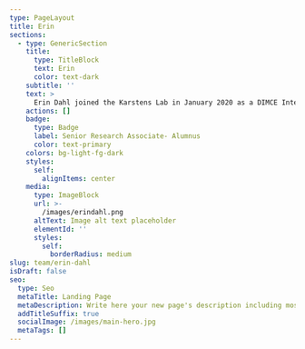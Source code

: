 ```yaml
---
type: PageLayout
title: Erin
sections:
  - type: GenericSection
    title:
      type: TitleBlock
      text: Erin
      color: text-dark
    subtitle: ''
    text: >
      Erin Dahl joined the Karstens Lab in January 2020 as a DIMCE Intern. She continued working in the Karstens Lab as a student worker on improving data visualization and generalizing code workflows. Erin completed her B.S. in Bioinformatics from Pacific University (January 2021’) and was a Research Data Analyst in the Karstens Lab from 2021 - 2022.
    actions: []
    badge:
      type: Badge
      label: Senior Research Associate- Alumnus
      color: text-primary
    colors: bg-light-fg-dark
    styles:
      self:
        alignItems: center
    media:
      type: ImageBlock
      url: >-
        /images/erindahl.png
      altText: Image alt text placeholder
      elementId: ''
      styles:
        self:
          borderRadius: medium
slug: team/erin-dahl
isDraft: false
seo:
  type: Seo
  metaTitle: Landing Page
  metaDescription: Write here your new page's description including most relevant keywords.
  addTitleSuffix: true
  socialImage: /images/main-hero.jpg
  metaTags: []
---
```

